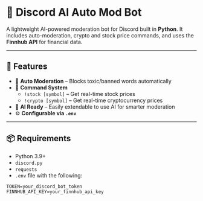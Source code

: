 # 🤖 Discord AI Auto Mod Bot

A lightweight AI-powered moderation bot for Discord built in **Python**. It includes auto-moderation, crypto and stock price commands, and uses the **Finnhub API** for financial data.

---

## 🔧 Features

- 🚫 **Auto Moderation** – Blocks toxic/banned words automatically
- 💬 **Command System**
  - `!stock [symbol]` – Get real-time stock prices
  - `!crypto [symbol]` – Get real-time cryptocurrency prices
- 🧠 **AI Ready** – Easily extendable to use AI for smarter moderation
- ⚙️ **Configurable via `.env`**

---

## 📦 Requirements

- Python 3.9+
- `discord.py`
- `requests`
- `.env` file with the following:

```env
TOKEN=your_discord_bot_token
FINNHUB_API_KEY=your_finnhub_api_key
